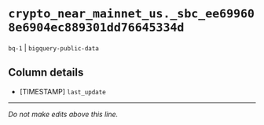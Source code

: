 # `crypto_near_mainnet_us._sbc_ee699608e6904ec889301dd76645334d`
`bq-1` | `bigquery-public-data`

## Column details
* [TIMESTAMP] `last_update`

-------------------------------------------------------------------------------
*Do not make edits above this line.*
